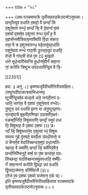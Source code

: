 +++
title = "०८"

+++
(अथ पञ्चमाष्टके तृतीयप्रपाठकेऽष्टमोऽनुवाकः।  
छन्दाँ॒स्युप॑ दधाति प॒शवो॒ वै छन्दाँ सि  
प॒शूने॒वाव॑ रुन्धे॒ छन्दाँ सि॒ वै दे॒वानां॑ वा॒मं  
प॒शवो॑ वा॒ममे॒व प॒शूनव॑ रुन्ध ए॒ताँ ह॒ वै  
य॒ज्ञसे॑नश्वैत्रियाय॒णाश्वितिं वि॒दां च॑कार॒  
तया॒ वै स प॒शूनवा॑रुन्ध॒ यदे॒तामु॑पद॒धा॑ति  
पशूने॒वाव॑ रुन्धे गाय॒त्रीः पु॒रस्ता॒दुप॑ दधाति॒  
तेजो॒ वै गा॑य॒त्री तेज॑ ए॒व (ऽ) मु॒ख॒तो  
ध॑त्ते मूर्ध॒न्वती॑र्भवन्ति मू॒र्धान॑मे॒वैनँ समा॒ना  
नां॒ करोति त्रिष्टुभ उप॑दधातीन्द्रि॒यं वै त्रि॒-

[[2351]]

प्रपा. ३ अनु. ८) कृष्णयजुर्वेदीयतैत्तिरीयसंहिता।  
(सपुगादीष्टकात्रयाभिधानम्)  
ष्टुभी॑न्द्रि॒यमे॒व म॑ध्य॒तो ध॑त्ते॒ जग॑ती॒रुप॑ द-  
धाति॒ जाग॑ता॒ वै प॒शवः॑ प॒शूने॒वाव॑ रुन्धेऽ-  
नु॒ष्टुभ॒ उप॑ दधाति प्रा॒णा वा अ॑नु॒ष्टुप्प्रा॒णा-  
ना॒त्सृ॑ष्ट्यै बृह॒तीरु॒ष्णिहाः॑ प॒ङक्तीर॒क्षर॑-  
पङक्ती॒रिति॒ विषु॑रूपाणि॒ छन्दाँ॒ स्युप॑ दधा  
ति॒ विषु॑रूपा॒ वै प॒शवः॑ प॒शवः॑ (२) छ-  
न्दाँ सि॒ विषु॑रूपाने॒व प॒शूनव॑ न्धे॒ विषु॑रू  
पमस्य गृ॒हे दृ॑श्यते॒ यस्यै॒ता उ॑पधी॒यन्ते॒ य  
उ॑ चैनामे॒वं वेदाति॑च्छन्दस॒मुप॑ दधा॒त्यति॑-  
च्छन्दा॒ वै सर्वा॑णि॒ छन्दाँ सि॒ सर्वे॑भिरे॒वैनं॒  
छन्दो॑भिश्चिनुते॒ वर्ष्म॒ वा ए॒षा छन्द॑सां॒ यद-  
ति॑च्छन्दा॒ यदति॑च्छन्दसमु॒पपधाति॒ वर्ष्मैवे॒-  
नँ समा॒नानां॑ करोति द्वि॒पदा॒ उप॑ दधाति  
द्वि॒पाद्यज॑मानः॒ प्रति॑ष्ठित्यै (३)॥  
(तेज॑ ए॒व प॒शवः॑ प॒शवो यज॑मान॒ एकं॑ च)।  
इति कृष्णयजुर्वेदीयतैत्तिरीयसंहितायां पञ्चमाष्टके  
तृतीयप्रपाठकेऽष्टमोऽनुवाकः॥ ८॥  
